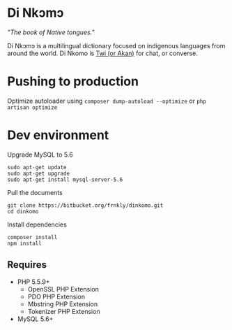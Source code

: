 # Di Nkɔmɔ
*"The book of Native tongues."*  

Di Nkɔmɔ is a multilingual dictionary focused on indigenous languages from around the world. Di Nkomo is [Twi (or Akan)](http://en.wikipedia.org/wiki/Akan_language) for chat, or converse.

# Pushing to production
Optimize autoloader using `composer dump-autoload --optimize` or `php artisan optimize`

# Dev environment
Upgrade MySQL to 5.6

    sudo apt-get update
    sudo apt-get upgrade
    sudo apt-get install mysql-server-5.6

Pull the documents

    git clone https://bitbucket.org/frnkly/dinkomo.git
    cd dinkomo

Install dependencies

    composer install
    npm install

## Requires
- PHP 5.5.9+
    - OpenSSL PHP Extension
    - PDO PHP Extension
    - Mbstring PHP Extension
    - Tokenizer PHP Extension
- MySQL 5.6+
